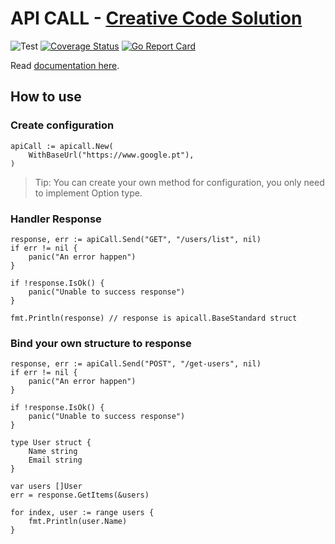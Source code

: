 # API CALL - [Creative Code Solution](https://creativecodesolutions.pt)     

![Test](https://github.com/gravataLonga/api-call/workflows/Test/badge.svg?branch=master)
[![Coverage Status](https://coveralls.io/repos/github/gravataLonga/api-call/badge.svg?branch=master)](https://coveralls.io/github/gravataLonga/api-call?branch=master)
[![Go Report Card](https://goreportcard.com/badge/github.com/gravatalonga/api-call)](https://goreportcard.com/badge/github.com/gravatalonga/api-call)   

Read [documentation here](https://pkg.go.dev/mod/github.com/gravataLonga/api-call).

## How to use  

### Create configuration

```
apiCall := apicall.New(
    WithBaseUrl("https://www.google.pt"),
)
```

> Tip: You can create your own method for configuration, you only need to implement Option type.  

### Handler Response  

```
response, err := apiCall.Send("GET", "/users/list", nil)  
if err != nil {
    panic("An error happen")
}

if !response.IsOk() {
    panic("Unable to success response")
}

fmt.Println(response) // response is apicall.BaseStandard struct
```

### Bind your own structure to response  

```
response, err := apiCall.Send("POST", "/get-users", nil)
if err != nil {
    panic("An error happen")
}

if !response.IsOk() {
    panic("Unable to success response")
}

type User struct {
    Name string
    Email string
}

var users []User
err = response.GetItems(&users)

for index, user := range users {
    fmt.Println(user.Name)
}
```

